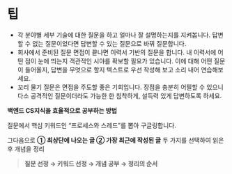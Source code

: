 # 팁

- 각 분야별 세부 기술에 대한 질문을 하고 얼마나 잘 설명하는지를 지켜봅니다. 답변할 수 없는 질문이었다면 답변할 수 있는 질문으로  바꿔 질문합니다.
- 회사에서 준비된 질문 면접이 끝나면 이력서 기반의 질문을 합니다. 내 이력서에 어떤 점이 눈에 띄는지 객관적인 시야를 확보할 필요가 있습니다. 이에 대해 어떤 질문이 들어올지, 답변을 무엇으로 할지 텍스트로 우선 작성해 보고 소리 내어 연습해보세요.
- 꼬리 물기 질문은 면접을 주도할 좋은 기회입니다. 장점을 충분히 어필할 수 있으니 다소 공격적인 질문이더라도 가능한 한 침착하게, 설득력 있게 답변하도록 하세요.

****백엔드 CS지식을 효율적으로 공부하는 방법****

질문에서 핵심 키워드인 “프로세스와 스레드”를 뽑아 구글링합니다.

그다음으로 **① 최상단에 나오는 글 ② 가장 최근에 작성된 글** 두 가지를 선택하여 읽은 후 개념을 정리

> **질문 선정 → 키워드 선정 → 개념 공부 → 정리의 순서**
>